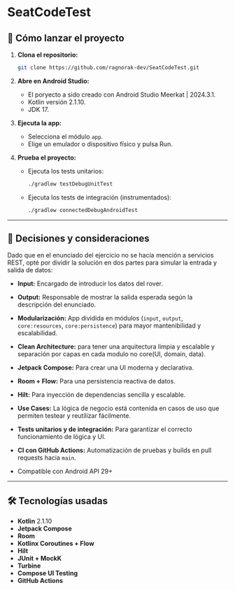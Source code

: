 # SeatCodeTest

## 🚀 Cómo lanzar el proyecto

1. **Clona el repositorio:**
   ```bash
   git clone https://github.com/ragnorak-dev/SeatCodeTest.git
   ```

2. **Abre en Android Studio:**
    - El poryecto a sido creado con Android Studio Meerkat | 2024.3.1.
    - Kotlin versión 2.1.10.
    - JDK 17.

3. **Ejecuta la app:**
    - Selecciona el módulo `app`.
    - Elige un emulador o dispositivo físico y pulsa Run.

4. **Prueba el proyecto:**
    - Ejecuta los tests unitarios:
      ```bash
      ./gradlew testDebugUnitTest
      ```
    - Ejecuta los tests de integración (instrumentados):
      ```bash
      ./gradlew connectedDebugAndroidTest
      ```

---

## 📐 Decisiones y consideraciones

Dado que en el enunciado del ejercicio no se hacía mención a servicios REST, opté por dividir la solución en dos partes para simular la entrada y salida de datos:
- **Input:** Encargado de introducir los datos del rover.
- **Output:** Responsable de mostrar la salida esperada según la descripción del enunciado.


- **Modularización:** App dividida en módulos (`input`, `output`, `core:resources`, `core:persistence`) para mayor mantenibilidad y escalabilidad.
- **Clean Architecture:** para tener una arquitectura limpia y escalable y separación por capas en cada modulo no core(UI, domain, data).
- **Jetpack Compose:** Para crear una UI moderna y declarativa.
- **Room + Flow:** Para una persistencia reactiva de datos.
- **Hilt:** Para inyección de dependencias sencilla y escalable.
- **Use Cases:** La lógica de negocio está contenida en casos de uso que permiten testear y reutilizar fácilmente.
- **Tests unitarios y de integración:** Para garantizar el correcto funcionamiento de lógica y UI.
- **CI con GitHub Actions:** Automatización de pruebas y builds en pull requests hacia `main`.

- Compatible con Android API 29+

---

## 🛠️ Tecnologías usadas

- **Kotlin** 2.1.10
- **Jetpack Compose**
- **Room**
- **Kotlinx Coroutines + Flow**
- **Hilt**
- **JUnit + MockK**
- **Turbine**
- **Compose UI Testing**
- **GitHub Actions**


